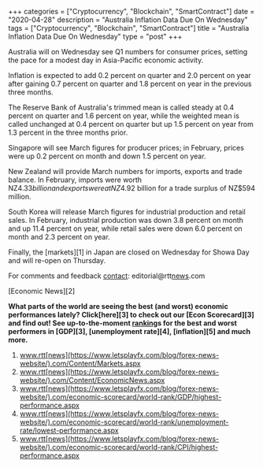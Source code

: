 +++
categories = ["Cryptocurrency", "Blockchain", "SmartContract"]
date = "2020-04-28"
description = "Australia Inflation Data Due On Wednesday"
tags = ["Cryptocurrency", "Blockchain", "SmartContract"]
title = "Australia Inflation Data Due On Wednesday"
type = "post"
+++

Australia will on Wednesday see Q1 numbers for consumer prices, setting
the pace for a modest day in Asia-Pacific economic activity.

Inflation is expected to add 0.2 percent on quarter and 2.0 percent on
year after gaining 0.7 percent on quarter and 1.8 percent on year in the
previous three months.

The Reserve Bank of Australia's trimmed mean is called steady at 0.4
percent on quarter and 1.6 percent on year, while the weighted mean is
called unchanged at 0.4 percent on quarter but up 1.5 percent on year
from 1.3 percent in the three months prior.

Singapore will see March figures for producer prices; in February,
prices were up 0.2 percent on month and down 1.5 percent on year.

New Zealand will provide March numbers for imports, exports and trade
balance. In February, imports were worth NZ$4.33 billion and exports
were at NZ$4.92 billion for a trade surplus of NZ$594 million.

South Korea will release March figures for industrial production and
retail sales. In February, industrial production was down 3.8 percent on
month and up 11.4 percent on year, while retail sales were down 6.0
percent on month and 2.3 percent on year.

Finally, the [markets][1] in Japan are closed on Wednesday for Showa Day
and will re-open on Thursday.

For comments and feedback [contact](https://www.playgroundfx.com/contact/): editorial@rtt[news](https://www.letsplayfx.com/blog/forex-news-website/).com

[Economic News][2]

 **What parts of the world are seeing the best (and worst) economic
performances lately? Click[here][3] to check out our [Econ Scorecard][3]
and find out! See up-to-the-moment [ranking](https://www.playgroundfx.com/blog/crypto-exchange-ranking/)s for the best and worst
performers in [GDP][3], [unemployment rate][4], [inflation][5] and much
more.**

   1. www.rtt[news](https://www.letsplayfx.com/blog/forex-news-website/).com/Content/Markets.aspx
   2. www.rtt[news](https://www.letsplayfx.com/blog/forex-news-website/).com/Content/EconomicNews.aspx
   3. www.rtt[news](https://www.letsplayfx.com/blog/forex-news-website/).com/economic-scorecard/world-rank/GDP/highest-performance.aspx
   4. www.rtt[news](https://www.letsplayfx.com/blog/forex-news-website/).com/economic-scorecard/world-rank/unemployment-rate/lowest-performance.aspx
   5. www.rtt[news](https://www.letsplayfx.com/blog/forex-news-website/).com/economic-scorecard/world-rank/CPI/highest-performance.aspx